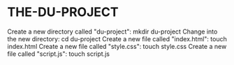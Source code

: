 # THE-DU-PROJECT
Create a new directory called "du-project": mkdir du-project
Change into the new directory: cd du-project
Create a new file called "index.html": touch index.html
Create a new file called "style.css": touch style.css
Create a new file called "script.js": touch script.js